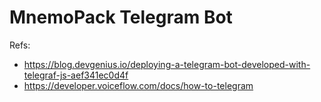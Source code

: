 # MnemoPack Telegram Bot

Refs: 
* https://blog.devgenius.io/deploying-a-telegram-bot-developed-with-telegraf-js-aef341ec0d4f
* https://developer.voiceflow.com/docs/how-to-telegram
